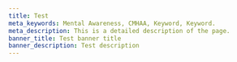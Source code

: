 ```yaml
---
title: Test
meta_keywords: Mental Awareness, CMHAA, Keyword, Keyword.
meta_description: This is a detailed description of the page.
banner_title: Test banner title
banner_description: Test description
---
```

